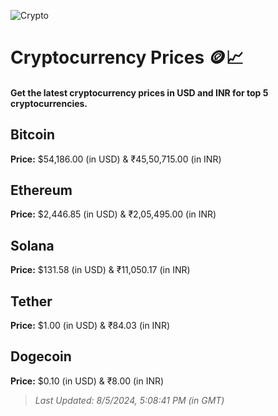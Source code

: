 
![Crypto](https://www.techguide.com.au/wp-content/uploads/2020/11/crypto3.jpeg)

# Cryptocurrency Prices 🪙📈

#### Get the latest cryptocurrency prices in USD and INR for top 5 cryptocurrencies.

## Bitcoin

**Price:** $54,186.00 (in USD) & ₹45,50,715.00 (in INR)

## Ethereum

**Price:** $2,446.85 (in USD) & ₹2,05,495.00 (in INR)

## Solana

**Price:** $131.58 (in USD) & ₹11,050.17 (in INR)

## Tether

**Price:** $1.00 (in USD) & ₹84.03 (in INR)

## Dogecoin

**Price:** $0.10 (in USD) & ₹8.00 (in INR)

> _Last Updated: 8/5/2024, 5:08:41 PM (in GMT)_
